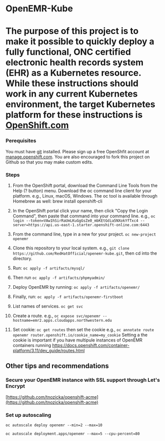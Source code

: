 # OpenEMR-Kube

# The purpose of this project is to make it possible to quickly deploy a fully functional, ONC certified electronic health records system (EHR) as a Kubernetes resource. While these instructions should work in any current Kubernetes environment, the target Kubernetes platform for these instructions is [OpenShift.com](https://openshift.com)

### Perequisites
You must have [git](https://git-scm.com/downloads) installed. Please sign up a free OpenShfit account at [manage.openshift.com](https://manage.openshift.com). You are also encouraged to fork this project on Github so that you may make custom edits.

### Steps
1. From the OpenShift portal, download the Command Line Tools from the Help (? button) menu. Download the oc command line client for your platform. e.g., Linux, macOS, Windows. The oc tool is available through Homebrew as well: brew install openshift-cli

2. In the OpenShift portal click your name, then click "Copy the Login Command", then paste that command into your command line. e.g., ``` oc login --token=VAw1hSirRaUmLKuGgGsZe0_mbKEtGdia5NXokYfTxc4 --server=https://api.us-east-1.starter.openshift-online.com:6443 ```

3. From the command line, type in a new for your project. ``` oc new-project openemr ```

4. Clone this repository to your local system. e.g., ``` git clone https://github.com/RedHatOfficial/openemr-kube.git ```, then cd into the directory.

5. Run: ``` oc apply -f artifacts/mysql/ ```

6. Then run ``` oc apply -f artifacts/phpmyadmin/ ```

7. Deploy OpenEMR by running: ``` oc apply -f artifacts/openemr/ ```

8. Finally, run: ``` oc apply -f artifacts/openemr-firstboot ```

9. List names of services. ``` oc get svc ```

10. Create a route. e.g., ``` oc expose svc/openemr --hostname=emr2.apps.cloudapps.northwestern.edu ```

11. Set cookie:  ``` oc get routes ``` then set the cookie e.g., ``` oc annotate route openemr router.openshift.io/cookie_name=my_cookie ``` Setting a the cookie is important if you have multipule instances of OpenEMR containers running https://docs.openshift.com/container-platform/3.11/dev_guide/routes.html

## Other tips and recommendations

### Secure your OpenEMR instance with SSL support through Let's Encrypt

[https://github.com/tnozicka/openshift-acme](https://github.com/tnozicka/openshift-acme)


### Set up autoscaling
``` oc autoscale deploy openemr --min=2 --max=10 ```

``` oc autoscale deployment.apps/openemr --max=5 --cpu-percent=80 ```

